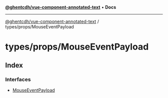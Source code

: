 [**@ghentcdh/vue-component-annotated-text**](../../../README.md) • **Docs**

***

[@ghentcdh/vue-component-annotated-text](../../../modules.md) / types/props/MouseEventPayload

# types/props/MouseEventPayload

## Index

### Interfaces

- [MouseEventPayload](interfaces/MouseEventPayload.md)
